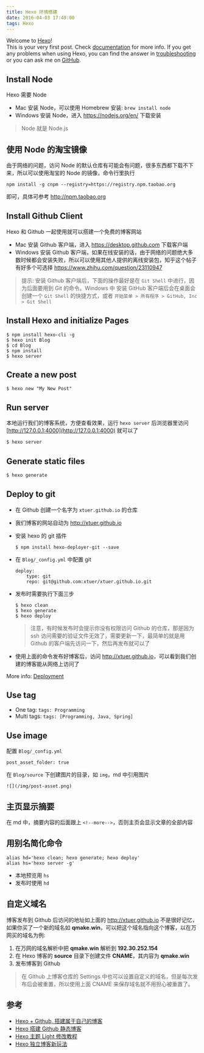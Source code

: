 ```yaml
---
title: Hexo 环境搭建
date: 2016-04-03 17:49:00
tags: Hexo
---
```


Welcome to [Hexo](https://hexo.io/)!   
This is your very first post. Check [documentation](https://hexo.io/docs/) for more info. If you get any problems when using Hexo, you can find the answer in [troubleshooting](https://hexo.io/docs/troubleshooting.html) or you can ask me on [GitHub](https://github.com/hexojs/hexo/issues).

<!--more-->

## Install Node
Hexo 需要 Node

* Mac 安装 Node，可以使用 Homebrew 安装: `brew install node`
* Windows 安装 Node，进入 <https://nodejs.org/en/> 下载安装

> Node 就是 Node.js

## 使用 Node 的淘宝镜像
由于网络的问题，访问 Node 的默认仓库有可能会有问题，很多东西都下载不下来，所以可以使用淘宝的 Node 的镜像，命令行里执行 

```
npm install -g cnpm --registry=https://registry.npm.taobao.org
```
即可，具体可参考 <http://npm.taobao.org>

## Install Github Client
Hexo 和 Github 一起使用就可以搭建一个免费的博客网站

* Mac 安装 Github 客户端，进入 <https://desktop.github.com> 下载客户端
* Windows 安装 Github 客户端，如果在线安装的话，由于网络的问题绝大多数时候都会安装失败，所以可以使用其他人提供的离线安装包，知乎这个帖子有好多个可选择 <https://www.zhihu.com/question/23110947>

> 提示: 安装 Github 客户端后，下面的操作最好是在 `Git Shell` 中进行，因为后面要用到 Git 的命令。Windows 中 安装 GitHub 客户端后会在桌面会创建一个 `Git Shell` 的快捷方式，或者 `开始菜单 > 所有程序 > GitHub, Inc > Git Shell`

## Install Hexo and initialize Pages
```
$ npm install hexo-cli -g
$ hexo init Blog
$ cd Blog
$ npm install
$ hexo server
```

## Create a new post

```
$ hexo new "My New Post"
```

## Run server

本地运行我们的博客系统，方便查看效果，运行 `hexo server` 后浏览器里访问 [http://127.0.0.1:4000](http://127.0.0.1:4000) 就可以了

``` bash
$ hexo server
```

## Generate static files

``` bash
$ hexo generate
```

## Deploy to git

*   在 Github 创建一个名字为 `xtuer.github.io` 的仓库
*   我们博客的网站自动为 <http://xtuer.github.io>
*   安装 hexo 的 git 插件

    ```shell
    $ npm install hexo-deployer-git --save
    ```

*   在 `Blog/_config.yml` 中配置 git

    ```shell
    deploy:
        type: git
        repo: git@github.com:xtuer/xtuer.github.io.git
    ```

*   发布时需要执行下面三步

    ```shell
    $ hexo clean
    $ hexo generate
    $ hexo deploy
    ```

    > 注意，有时候发布时会提示你没有权限访问 Github 的仓库，那是因为 ssh 访问需要的验证文件无效了，需要更新一下，最简单的就是用 Github 的客户端先访问一下，然后再发布就可以了
*   使用上面的命令发布好博客后，访问 <http://xtuer.github.io>，可以看到我们创建的博客能从网络上访问了

More info: [Deployment](https://hexo.io/docs/deployment.html)

## Use tag
* One tag: `tags: Programming`
* Multi tags: `tags: [Programming, Java, Spring]`

## Use image
配置 `Blog/_config.yml`

```
post_asset_folder: true
```

在 `Blog/source` 下创建图片的目录，如 `img`，md 中引用图片

```
![](/img/post-asset.png)
```

## 主页显示摘要
在 md 中，摘要内容的后面跟上 `<!--more-->`，否则主页会显示文章的全部内容

## 用别名简化命令
```
alias hd='hexo clean; hexo generate; hexo deploy'
alias hs='hexo server -g'
```

* 本地预览用 `hs`
* 发布时使用 `hd`

## 自定义域名

博客发布到 Github 后访问的地址如上面的 <http://xtuer.github.io> 不是很好记忆，如果你买了一个新的域名如 **qmake.win**，可以把这个域名指向这个博客，以在万网买的域名为例:

1. 在万网的域名解析中把 **qmake.win** 解析到 **192.30.252.154**
2. 在 Hexo 博客的 **source** 目录下创建文件 **CNAME**，其内容为 **qmake.win**
3. 发布博客到 Github

> 在 Github 上博客仓库的 Settings 中也可以设置自定义的域名，但是每次发布后会被重置，所以使用上面 CNAME 来保存域名就不用担心被重置了。

## 参考

* [Hexo + Github, 搭建属于自己的博客](http://www.jianshu.com/p/465830080ea9)
* [Hexo 搭建 Github 静态博客](http://www.cnblogs.com/zhcncn/p/4097881.html)
* [Hexo 主题 Light 修改教程](http://www.jianshu.com/p/70343b7c2fd3)
* [Hexo 独立博客新玩法](http://ibruce.info/2013/11/22/hexo-your-blog/)
